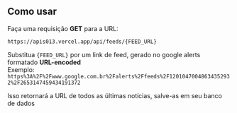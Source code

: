 ## Como usar
Faça uma requisição **GET** para a URL:
```
https://apis013.vercel.app/api/feeds/{FEED_URL}
```
Substitua `{FEED_URL}` por um link de feed, gerado no google alerts formatado **URL-encoded**<br/>
Exemplo: `https%3A%2F%2Fwww.google.com.br%2Falerts%2Ffeeds%2F12010470048634352932%2F2653147459434191372`

Isso retornará a URL de todos as últimas notícias, salve-as em seu banco de dados